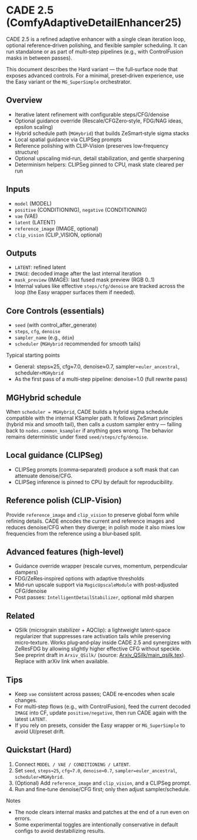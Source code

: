# CADE 2.5 (ComfyAdaptiveDetailEnhancer25)

CADE 2.5 is a refined adaptive enhancer with a single clean iteration loop, optional reference‑driven polishing, and flexible sampler scheduling. It can run standalone or as part of multi‑step pipelines (e.g., with ControlFusion masks in between passes).

This document describes the Hard variant — the full‑surface node that exposes advanced controls. For a minimal, preset‑driven experience, use the Easy variant or the `MG_SuperSimple` orchestrator.

## Overview
- Iterative latent refinement with configurable steps/CFG/denoise
- Optional guidance override (Rescale/CFGZero‑style, FDG/NAG ideas, epsilon scaling)
- Hybrid schedule path (`MGHybrid`) that builds ZeSmart‑style sigma stacks
- Local spatial guidance via CLIPSeg prompts
- Reference polishing with CLIP‑Vision (preserves low‑frequency structure)
- Optional upscaling mid‑run, detail stabilization, and gentle sharpening
- Determinism helpers: CLIPSeg pinned to CPU, mask state cleared per run

## Inputs
- `model` (MODEL)
- `positive` (CONDITIONING), `negative` (CONDITIONING)
- `vae` (VAE)
- `latent` (LATENT)
- `reference_image` (IMAGE, optional)
- `clip_vision` (CLIP_VISION, optional)

## Outputs
- `LATENT`: refined latent
- `IMAGE`: decoded image after the last internal iteration
- `mask_preview` (IMAGE): last fused mask preview (RGB 0..1)
- Internal values like effective `steps/cfg/denoise` are tracked across the loop (the Easy wrapper surfaces them if needed).

## Core Controls (essentials)
- `seed` (with control_after_generate)
- `steps`, `cfg`, `denoise`
- `sampler_name` (e.g., `ddim`)
- `scheduler` (`MGHybrid` recommended for smooth tails)

Typical starting points
- General: steps≈25, cfg≈7.0, denoise≈0.7, sampler=`euler_ancestral`, scheduler=`MGHybrid`
- As the first pass of a multi‑step pipeline: denoise=1.0 (full rewrite pass)

## MGHybrid schedule
When `scheduler = MGHybrid`, CADE builds a hybrid sigma schedule compatible with the internal KSampler path. It follows ZeSmart principles (hybrid mix and smooth tail), then calls a custom sampler entry — falling back to `nodes.common_ksampler` if anything goes wrong. The behavior remains deterministic under fixed `seed/steps/cfg/denoise`.

## Local guidance (CLIPSeg)
- CLIPSeg prompts (comma‑separated) produce a soft mask that can attenuate denoise/CFG.
- CLIPSeg inference is pinned to CPU by default for reproducibility.

## Reference polish (CLIP‑Vision)
Provide `reference_image` and `clip_vision` to preserve global form while refining details. CADE encodes the current and reference images and reduces denoise/CFG when they diverge; in polish mode it also mixes low frequencies from the reference using a blur‑based split.

## Advanced features (high‑level)
- Guidance override wrapper (rescale curves, momentum, perpendicular dampers)
- FDG/ZeRes‑inspired options with adaptive thresholds
- Mid‑run upscale support via `MagicUpscaleModule` with post‑adjusted CFG/denoise
- Post passes: `IntelligentDetailStabilizer`, optional mild sharpen

## Related
- QSilk (micrograin stabilizer + AQClip): a lightweight latent‑space regularizer that suppresses rare activation tails while preserving micro‑texture. Works plug‑and‑play inside CADE 2.5 and synergizes with ZeResFDG by allowing slightly higher effective CFG without speckle. See preprint draft in `Arxiv_QSilk/` (source: [Arxiv_QSilk/main_qsilk.tex](../../Arxiv_QSilk/main_qsilk.tex)). Replace with arXiv link when available.

## Tips
- Keep `vae` consistent across passes; CADE re‑encodes when scale changes.
- For multi‑step flows (e.g., with ControlFusion), feed the current decoded `IMAGE` into CF, update `positive/negative`, then run CADE again with the latest `LATENT`.
- If you rely on presets, consider the Easy wrapper or `MG_SuperSimple` to avoid UI/preset drift.

## Quickstart (Hard)
1) Connect `MODEL / VAE / CONDITIONING / LATENT`.
2) Set `seed`, `steps≈25`, `cfg≈7.0`, `denoise≈0.7`, `sampler=euler_ancestral`, `scheduler=MGHybrid`.
3) (Optional) Add `reference_image` and `clip_vision`, and a CLIPSeg prompt.
4) Run and fine‑tune denoise/CFG first; only then adjust sampler/schedule.

Notes
- The node clears internal masks and patches at the end of a run even on errors.
- Some experimental toggles are intentionally conservative in default configs to avoid destabilizing results.
